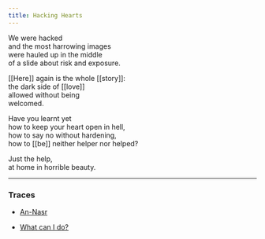 ```yaml
---
title: Hacking Hearts
---
```


We were hacked  
and the most harrowing images  
were hauled up in the middle  
of a slide about risk and exposure.  
  
[[Here]] again is the whole [[story]]:  
the dark side of [[love]]  
allowed without being  
welcomed.  
  
Have you learnt yet  
how to keep your heart open in hell,  
how to say no without hardening,  
how to [[be]] neither helper nor helped?  
  
Just the help,  
at home in horrible beauty. 

---

### Traces

* [An-Nasr](https://quran.com/110)

* [What can I do?](https://www.youtube.com/watch?v=lE5arf6PQCo)